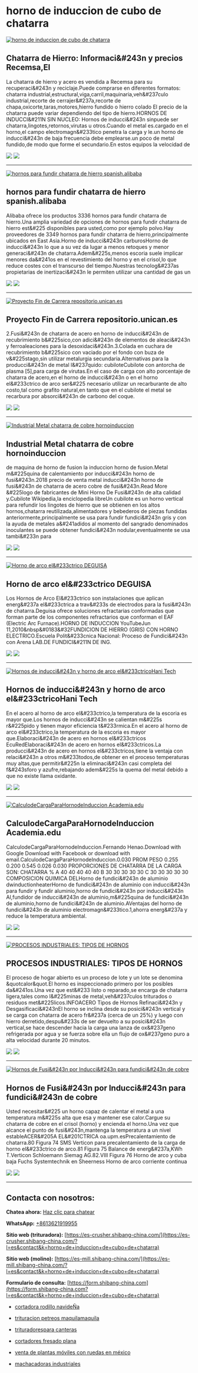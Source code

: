 # horno de induccion de cubo de chatarra

<a href="https://swt.shibang-china.com/?l=es&img&k=horno+de+induccion+de+cubo+de+chatarra" target="_blank">![horno de induccion de cubo de chatarra](http://static.shibang-china.com/all-800x300/156.jpg)</a>

## Chatarra de Hierro: Informaci&#243n y precios Recemsa,El
La chatarra de hierro y acero es vendida a Recemsa para su recuperaci&#243n y reciclaje.Puede comprarse en diferentes formatos: chatarra industrial,estructural,viga,carril,maquinaria,veh&#237culo industrial,recorte de cerrajer&#237a,recorte de chapa,oxicorte,taras,motores,hierro fundido o hierro colado El precio de la chatarra puede variar dependiendo del tipo de hierro.HORNOS DE INDUCCI&#211N SIN NUCLEO: Hornos de inducci&#243n sinpuede ser chatarra,lingotes,retornos,virutas u otros.Cuando el metal es.cargado en el horno,el campo electromagn&#233tico penetra la carga y le.un horno de inducci&#243n de baja frecuencia debe emplearse.un poco de metal fundido,de modo que forme el secundario.En estos equipos la velocidad de


<a href="https://whatsapp.shibangsoft.com/WhatsApp.php" target="_blank" title="WhatsApp">![](http://static.shibang-china.com/icon/whatsapp.png)</a> <a href="https://swt.shibang-china.com/?l=es&icon&k=horno+de+induccion+de+cubo+de+chatarra" target="_blank">![](http://static.shibang-china.com/icon/chat-es.png)</a>

---

<a href="https://swt.shibang-china.com/?l=es&img&k=horno+de+induccion+de+cubo+de+chatarra" target="_blank">![hornos para fundir chatarra de hierro spanish.alibaba](http://static.shibang-china.com/all-800x300/896.jpg)</a>

## hornos para fundir chatarra de hierro spanish.alibaba
Alibaba ofrece los productos 3336 hornos para fundir chatarra de hierro.Una amplia variedad de opciones de hornos para fundir chatarra de hierro est&#225 disponibles para usted,como por ejemplo polvo.Hay proveedores de 3349 hornos para fundir chatarra de hierro,principalmente ubicados en East Asia.Horno de inducci&#243n carburosHorno de inducci&#243n lo que a su vez da lugar a menos retoques y menor generaci&#243n de chatarra.Adem&#225s,menos escoria suele implicar menores da&#241os en el revestimiento del horno y en el crisol,lo que reduce costes con el transcurso del tiempo.Nuestras tecnolog&#237as propietarias de inertizaci&#243n le permiten utilizar una cantidad de gas un


<a href="https://whatsapp.shibangsoft.com/WhatsApp.php" target="_blank" title="WhatsApp">![](http://static.shibang-china.com/icon/whatsapp.png)</a> <a href="https://swt.shibang-china.com/?l=es&icon&k=horno+de+induccion+de+cubo+de+chatarra" target="_blank">![](http://static.shibang-china.com/icon/chat-es.png)</a>

---

<a href="https://swt.shibang-china.com/?l=es&img&k=horno+de+induccion+de+cubo+de+chatarra" target="_blank">![Proyecto Fin de Carrera repositorio.unican.es](http://static.shibang-china.com/all-800x300/795.jpg)</a>

## Proyecto Fin de Carrera repositorio.unican.es
2.Fusi&#243n de chatarra de acero en horno de inducci&#243n de recubrimiento b&#225sico,con adici&#243n de elementos de aleaci&#243n y ferroaleaciones para la desoxidaci&#243n.3.Colada en cuchara de recubrimiento b&#225sico con vaciado por el fondo con buza de v&#225stago,sin utilizar metalurgia secundaria.Alternativas para la producci&#243n de metal l&#237quido: cubiloteCubilote con antorcha de plasma [5],para carga de virutas.En el caso de carga con alto porcentaje de chatarra de acero,en el horno de inducci&#243n o en el horno el&#233ctrico de arco ser&#225 necesario utilizar un recarburante de alto costo,tal como grafito natural,en tanto que en el cubilote el metal se recarbura por absorci&#243n de carbono del coque.


<a href="https://whatsapp.shibangsoft.com/WhatsApp.php" target="_blank" title="WhatsApp">![](http://static.shibang-china.com/icon/whatsapp.png)</a> <a href="https://swt.shibang-china.com/?l=es&icon&k=horno+de+induccion+de+cubo+de+chatarra" target="_blank">![](http://static.shibang-china.com/icon/chat-es.png)</a>

---

<a href="https://swt.shibang-china.com/?l=es&img&k=horno+de+induccion+de+cubo+de+chatarra" target="_blank">![Industrial Metal chatarra de cobre hornoinduccion](http://static.shibang-china.com/all-800x300/1095.jpg)</a>

## Industrial Metal chatarra de cobre hornoinduccion
de maquina de horno de fusion la induccion horno de fusion.Metal m&#225quina de calentamiento por inducci&#243n horno de fusi&#243n.2018 precio de venta metal inducci&#243n horno de fusi&#243n de chatarra de acero cobre de fusi&#243n.Read More &#225logo de fabricantes de Mini Horno De Fusi&#243n de alta calidad y.Cubilote Wikipedia,la enciclopedia libreUn cubilote es un horno vertical para refundir los lingotes de hierro que se obtienen en los altos hornos,chatarra reutilizada,alimentadores y bebederos de piezas fundidas anteriormente,principalmente se usa para fundir fundici&#243n gris y con la ayuda de metales a&#241adidos al momento del sangrado denominados inoculantes se puede obtener fundici&#243n nodular,eventualmente se usa tambi&#233n para


<a href="https://whatsapp.shibangsoft.com/WhatsApp.php" target="_blank" title="WhatsApp">![](http://static.shibang-china.com/icon/whatsapp.png)</a> <a href="https://swt.shibang-china.com/?l=es&icon&k=horno+de+induccion+de+cubo+de+chatarra" target="_blank">![](http://static.shibang-china.com/icon/chat-es.png)</a>

---

<a href="https://swt.shibang-china.com/?l=es&img&k=horno+de+induccion+de+cubo+de+chatarra" target="_blank">![Horno de arco el&#233ctrico DEGUISA](http://static.shibang-china.com/all-800x300/1525.jpg)</a>

## Horno de arco el&#233ctrico DEGUISA
Los Hornos de Arco El&#233ctrico son instalaciones que aplican energ&#237a el&#233ctrica a trav&#233s de electrodos para la fusi&#243n de chatarra.Deguisa ofrece soluciones refractarias conformadas que forman parte de los componentes refractarios que conforman el EAF (Electric Arc Furnace).HORNO DE INDUCCION YouTubeJun 11,2010&nbsp&#0183&#32FUNDICION DE HIERRO (GRIS) CON HORNO ELECTRICO.Escuela Polit&#233cnica Nacional: Proceso de Fundici&#243n con Arena LAB.DE FUNDICI&#211N DE ING.


<a href="https://whatsapp.shibangsoft.com/WhatsApp.php" target="_blank" title="WhatsApp">![](http://static.shibang-china.com/icon/whatsapp.png)</a> <a href="https://swt.shibang-china.com/?l=es&icon&k=horno+de+induccion+de+cubo+de+chatarra" target="_blank">![](http://static.shibang-china.com/icon/chat-es.png)</a>

---

<a href="https://swt.shibang-china.com/?l=es&img&k=horno+de+induccion+de+cubo+de+chatarra" target="_blank">![Hornos de inducci&#243n y horno de arco el&#233ctricoHani Tech](http://static.shibang-china.com/all-800x300/1360.jpg)</a>

## Hornos de inducci&#243n y horno de arco el&#233ctricoHani Tech
En el acero al horno de arco el&#233ctrico,la temperatura de la escoria es mayor que.Los hornos de inducci&#243n se calientan m&#225s r&#225pido y tienen mayor eficiencia t&#233rmica.En el acero al horno de arco el&#233ctrico,la temperatura de la escoria es mayor que.Elaboraci&#243n de acero en hornos el&#233ctricos EcuRedElaboraci&#243n de acero en hornos el&#233ctricos.La producci&#243n de acero en hornos el&#233ctricos,tiene la ventaja con relaci&#243n a otros m&#233todos,de obtener en el proceso temperaturas muy altas,que permitir&#225n la eliminaci&#243n casi completa del f&#243sforo y azufre,rebajando adem&#225s la quema del metal debido a que no existe llama oxidante.


<a href="https://whatsapp.shibangsoft.com/WhatsApp.php" target="_blank" title="WhatsApp">![](http://static.shibang-china.com/icon/whatsapp.png)</a> <a href="https://swt.shibang-china.com/?l=es&icon&k=horno+de+induccion+de+cubo+de+chatarra" target="_blank">![](http://static.shibang-china.com/icon/chat-es.png)</a>

---

<a href="https://swt.shibang-china.com/?l=es&img&k=horno+de+induccion+de+cubo+de+chatarra" target="_blank">![CalculodeCargaParaHornodeInduccion Academia.edu](http://static.shibang-china.com/all-800x300/1163.jpg)</a>

## CalculodeCargaParaHornodeInduccion Academia.edu
CalculodeCargaParaHornodeInduccion.Fernando Henao.Download with Google Download with Facebook or download with email.CalculodeCargaParaHornodeInduccion.0.030 PROM PESO 0.255 0.200 0.545 0.026 0.030 PROPORCIONES DE CHATARRA DE LA CARGA SON: CHATARRA % A 40 40 40 40 40 B 30 30 30 30 30 C 30 30 30 30 30 COMPOSICION QUIMICA DELHorno de fundici&#243n de aluminio dwinductionheaterHorno de fundici&#243n de aluminio con inducci&#243n para fundir y fundir aluminio,horno de fundici&#243n por inducci&#243n Al,fundidor de inducci&#243n de aluminio,m&#225quina de fundici&#243n de aluminio,horno de fundici&#243n de aluminio.AVentajas del horno de fundici&#243n de aluminio electromagn&#233tico.1,ahorra energ&#237a y reduce la temperatura ambiental.


<a href="https://whatsapp.shibangsoft.com/WhatsApp.php" target="_blank" title="WhatsApp">![](http://static.shibang-china.com/icon/whatsapp.png)</a> <a href="https://swt.shibang-china.com/?l=es&icon&k=horno+de+induccion+de+cubo+de+chatarra" target="_blank">![](http://static.shibang-china.com/icon/chat-es.png)</a>

---

<a href="https://swt.shibang-china.com/?l=es&img&k=horno+de+induccion+de+cubo+de+chatarra" target="_blank">![PROCESOS INDUSTRIALES: TIPOS DE HORNOS](http://static.shibang-china.com/all-800x300/77.jpg)</a>

## PROCESOS INDUSTRIALES: TIPOS DE HORNOS
El proceso de hogar abierto es un proceso de lote y un lote se denomina &quotcalor&quot.El horno es inspeccionado primero por los posibles da&#241os.Una vez que est&#233 listo o reparado,se encarga de chatarra ligera,tales como l&#225minas de metal,veh&#237culos triturados o residuos met&#225licos.INFOACERO Tipos de Hornos Refinaci&#243n y Desgasificaci&#243nEl horno se inclina desde su posici&#243n vertical y se carga con chatarra de acero fr&#237a (cerca de un 25%) y luego con hierro derretido,despu&#233s de ser devuelto a su posici&#243n vertical,se hace descender hacia la carga una lanza de ox&#237geno refrigerada por agua y se fuerza sobre ella un flujo de ox&#237geno puro a alta velocidad durante 20 minutos.


<a href="https://whatsapp.shibangsoft.com/WhatsApp.php" target="_blank" title="WhatsApp">![](http://static.shibang-china.com/icon/whatsapp.png)</a> <a href="https://swt.shibang-china.com/?l=es&icon&k=horno+de+induccion+de+cubo+de+chatarra" target="_blank">![](http://static.shibang-china.com/icon/chat-es.png)</a>

---

<a href="https://swt.shibang-china.com/?l=es&img&k=horno+de+induccion+de+cubo+de+chatarra" target="_blank">![Hornos de Fusi&#243n por Inducci&#243n para fundici&#243n de cobre](http://static.shibang-china.com/all-800x300/1092.jpg)</a>

## Hornos de Fusi&#243n por Inducci&#243n para fundici&#243n de cobre
Usted necesitar&#225 un horno capaz de calentar el metal a una temperatura m&#225s alta que esa y mantener ese calor.Cargue su chatarra de cobre en el crisol (horno) y encienda el horno.Una vez que alcance el punto de fusi&#243n,mantenga la temperatura a un nivel estableACER&#205A EL&#201CTRICA oa.upm.esPrecalentamiento de chatarra.80 Figura 74 SMS Verticon para precalentamiento de la carga de horno el&#233ctrico de arco.81 Figura 75 Balance de energ&#237a,KWh T.Verticon Schloemann Siemag AG.82.VIII Figura 76 Horno de arco y cuba baja Fuchs Systemtechnik en Sheerness Horno de arco corriente continua


<a href="https://whatsapp.shibangsoft.com/WhatsApp.php" target="_blank" title="WhatsApp">![](http://static.shibang-china.com/icon/whatsapp.png)</a> <a href="https://swt.shibang-china.com/?l=es&icon&k=horno+de+induccion+de+cubo+de+chatarra" target="_blank">![](http://static.shibang-china.com/icon/chat-es.png)</a>

---
## Contacta con nosotros:

**Chatea ahora:** [Haz clic para chatear](https://swt.shibang-china.com?l=es&contact&k=horno+de+induccion+de+cubo+de+chatarra)

**WhatsApp:**  [+8613621919955](https://whatsapp.shibangsoft.com/WhatsApp.php)

**Sitio web (trituradora):** [https://es-crusher.shibang-china.com/](https://es-crusher.shibang-china.com/?l=es&contact&k=horno+de+induccion+de+cubo+de+chatarra)

**Sitio web (molino):** [https://es-mill.shibang-china.com/](https://es-mill.shibang-china.com/?l=es&contact&k=horno+de+induccion+de+cubo+de+chatarra)

**Formulario de consulta:** [https://form.shibang-china.com](https://form.shibang-china.com?l=es&contact&k=horno+de+induccion+de+cubo+de+chatarra)

* [cortadora rodillo navideÑa](../86/cortadora%20rodillo%20navide%C3%91a.md)

* [trituracion petreos maquilamaquila](../91/trituracion%20petreos%20maquilamaquila.md)

* [trituradorespara canteras](../89/trituradorespara%20canteras.md)

* [cortadores fresado plana](../83/cortadores%20fresado%20plana.md)

* [venta de plantas móviles con ruedas en méxico](../86/venta%20de%20plantas%20m%C3%B3viles%20con%20ruedas%20en%20m%C3%A9xico.md)

* [machacadoras industriales](../88/machacadoras%20industriales.md)